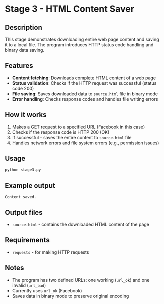 # Stage 3 - HTML Content Saver

## Description
This stage demonstrates downloading entire web page content and saving it to a local file. The program introduces HTTP status code handling and binary data saving.

## Features
- **Content fetching**: Downloads complete HTML content of a web page
- **Status validation**: Checks if the HTTP request was successful (status code 200)
- **File saving**: Saves downloaded data to `source.html` file in binary mode
- **Error handling**: Checks response codes and handles file writing errors

## How it works
1. Makes a GET request to a specified URL (Facebook in this case)
2. Checks if the response code is HTTP 200 (OK)
3. If successful - saves the entire content to `source.html` file
4. Handles network errors and file system errors (e.g., permission issues)

## Usage
```bash
python stage3.py
```

## Example output
```
Content saved.
```

## Output files
- `source.html` - contains the downloaded HTML content of the page

## Requirements
- `requests` - for making HTTP requests

## Notes
- The program has two defined URLs: one working (`url_ok`) and one invalid (`url_bad`)
- Currently uses `url_ok` (Facebook)
- Saves data in binary mode to preserve original encoding